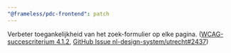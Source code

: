 ```yaml
---
"@frameless/pdc-frontend": patch
---
```


Verbeter toegankelijkheid van het zoek-formulier op elke pagina. ([WCAG-succescriterium 4.1.2](https://nldesignsystem.nl/wcag/4.1.2/), [GitHub Issue nl-design-system/utrecht#2437](https://github.com/nl-design-system/utrecht/issues/2437))
